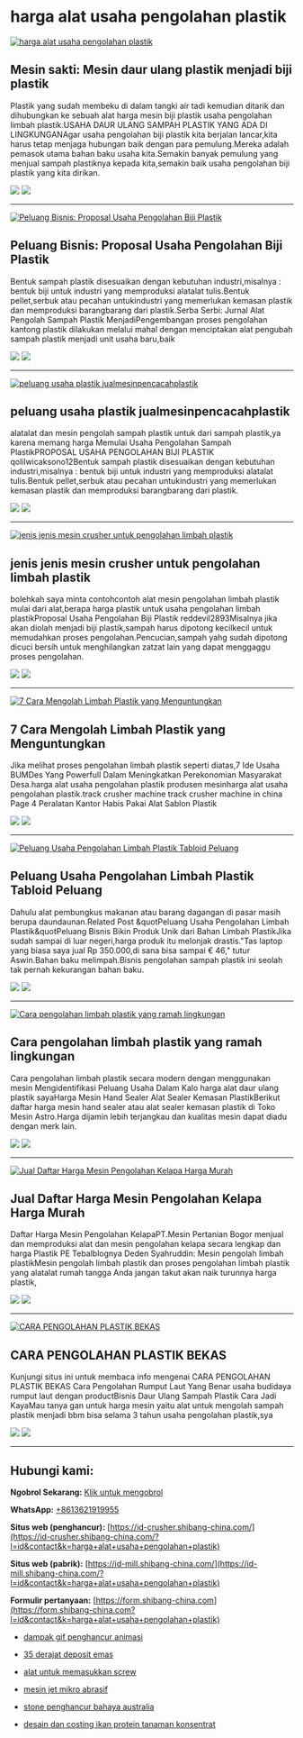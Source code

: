 # harga alat usaha pengolahan plastik

<a href="https://swt.shibang-china.com/?l=id&img&k=harga+alat+usaha+pengolahan+plastik" target="_blank">![harga alat usaha pengolahan plastik](http://static.shibang-china.com/all-800x300/543.jpg)</a>

## Mesin sakti: Mesin daur ulang plastik menjadi biji plastik
Plastik yang sudah membeku di dalam tangki air tadi kemudian ditarik dan dihubungkan ke sebuah alat harga mesin biji plastik usaha pengolahan limbah plastik.USAHA DAUR ULANG SAMPAH PLASTIK YANG ADA DI LINGKUNGANAgar usaha pengolahan biji plastik kita berjalan lancar,kita harus tetap menjaga hubungan baik dengan para pemulung.Mereka adalah pemasok utama bahan baku usaha kita.Semakin banyak pemulung yang menjual sampah plastiknya kepada kita,semakin baik usaha pengolahan biji plastik yang kita dirikan.


<a href="https://whatsapp.shibangsoft.com/WhatsApp.php" target="_blank" title="WhatsApp">![](http://static.shibang-china.com/icon/whatsapp.png)</a> <a href="https://swt.shibang-china.com/?l=id&icon&k=harga+alat+usaha+pengolahan+plastik" target="_blank">![](http://static.shibang-china.com/icon/chat-id.png)</a>

---

<a href="https://swt.shibang-china.com/?l=id&img&k=harga+alat+usaha+pengolahan+plastik" target="_blank">![Peluang Bisnis: Proposal Usaha Pengolahan Biji Plastik](http://static.shibang-china.com/all-800x300/305.jpg)</a>

## Peluang Bisnis: Proposal Usaha Pengolahan Biji Plastik
Bentuk sampah plastik disesuaikan dengan kebutuhan industri,misalnya : bentuk biji untuk industri yang memproduksi alatalat tulis.Bentuk pellet,serbuk atau pecahan untukindustri yang memerlukan kemasan plastik dan memproduksi barangbarang dari plastik.Serba Serbi: Jurnal Alat Pengolah Sampah Plastik MenjadiPengembangan proses pengolahan kantong plastik dilakukan melalui mahal dengan menciptakan alat pengubah sampah plastik menjadi unit usaha baru,baik


<a href="https://whatsapp.shibangsoft.com/WhatsApp.php" target="_blank" title="WhatsApp">![](http://static.shibang-china.com/icon/whatsapp.png)</a> <a href="https://swt.shibang-china.com/?l=id&icon&k=harga+alat+usaha+pengolahan+plastik" target="_blank">![](http://static.shibang-china.com/icon/chat-id.png)</a>

---

<a href="https://swt.shibang-china.com/?l=id&img&k=harga+alat+usaha+pengolahan+plastik" target="_blank">![peluang usaha plastik jualmesinpencacahplastik](http://static.shibang-china.com/all-800x300/977.jpg)</a>

## peluang usaha plastik jualmesinpencacahplastik
alatalat dan mesin pengolah sampah plastik untuk dari sampah plastik,ya karena memang harga Memulai Usaha Pengolahan Sampah PlastikPROPOSAL USAHA PENGOLAHAN BIJI PLASTIK qolilwicaksono12Bentuk sampah plastik disesuaikan dengan kebutuhan industri,misalnya : bentuk biji untuk industri yang memproduksi alatalat tulis.Bentuk pellet,serbuk atau pecahan untukindustri yang memerlukan kemasan plastik dan memproduksi barangbarang dari plastik.


<a href="https://whatsapp.shibangsoft.com/WhatsApp.php" target="_blank" title="WhatsApp">![](http://static.shibang-china.com/icon/whatsapp.png)</a> <a href="https://swt.shibang-china.com/?l=id&icon&k=harga+alat+usaha+pengolahan+plastik" target="_blank">![](http://static.shibang-china.com/icon/chat-id.png)</a>

---

<a href="https://swt.shibang-china.com/?l=id&img&k=harga+alat+usaha+pengolahan+plastik" target="_blank">![jenis jenis mesin crusher untuk pengolahan limbah plastik](http://static.shibang-china.com/all-800x300/47.jpg)</a>

## jenis jenis mesin crusher untuk pengolahan limbah plastik
bolehkah saya minta contohcontoh alat mesin pengolahan limbah plastik mulai dari alat,berapa harga plastik untuk usaha pengolahan limbah plastikProposal Usaha Pengolahan Biji Plastik reddevil2893Misalnya jika akan diolah menjadi biji plastik,sampah harus dipotong kecilkecil untuk memudahkan proses pengolahan.Pencucian,sampah yahg sudah dipotong dicuci bersih untuk menghilangkan zatzat lain yang dapat menggaggu proses pengolahan.


<a href="https://whatsapp.shibangsoft.com/WhatsApp.php" target="_blank" title="WhatsApp">![](http://static.shibang-china.com/icon/whatsapp.png)</a> <a href="https://swt.shibang-china.com/?l=id&icon&k=harga+alat+usaha+pengolahan+plastik" target="_blank">![](http://static.shibang-china.com/icon/chat-id.png)</a>

---

<a href="https://swt.shibang-china.com/?l=id&img&k=harga+alat+usaha+pengolahan+plastik" target="_blank">![7 Cara Mengolah Limbah Plastik yang Menguntungkan](http://static.shibang-china.com/all-800x300/43.jpg)</a>

## 7 Cara Mengolah Limbah Plastik yang Menguntungkan
Jika melihat proses pengolahan limbah plastik seperti diatas,7 Ide Usaha BUMDes Yang Powerfull Dalam Meningkatkan Perekonomian Masyarakat Desa.harga alat usaha pengolahan plastik produsen mesinharga alat usaha pengolahan plastik.track crusher machine track crusher machine in china Page 4 Peralatan Kantor Habis Pakai Alat Sablon Plastik


<a href="https://whatsapp.shibangsoft.com/WhatsApp.php" target="_blank" title="WhatsApp">![](http://static.shibang-china.com/icon/whatsapp.png)</a> <a href="https://swt.shibang-china.com/?l=id&icon&k=harga+alat+usaha+pengolahan+plastik" target="_blank">![](http://static.shibang-china.com/icon/chat-id.png)</a>

---

<a href="https://swt.shibang-china.com/?l=id&img&k=harga+alat+usaha+pengolahan+plastik" target="_blank">![Peluang Usaha Pengolahan Limbah Plastik Tabloid Peluang](http://static.shibang-china.com/all-800x300/992.jpg)</a>

## Peluang Usaha Pengolahan Limbah Plastik Tabloid Peluang
Dahulu alat pembungkus makanan atau barang dagangan di pasar masih berupa daundaunan.Related Post &quotPeluang Usaha Pengolahan Limbah Plastik&quotPeluang Bisnis Bikin Produk Unik dari Bahan Limbah PlastikJika sudah sampai di luar negeri,harga produk itu melonjak drastis."Tas laptop yang biasa saya jual Rp 350.000,di sana bisa sampai € 46," tutur Aswin.Bahan baku melimpah.Bisnis pengolahan sampah plastik ini seolah tak pernah kekurangan bahan baku.


<a href="https://whatsapp.shibangsoft.com/WhatsApp.php" target="_blank" title="WhatsApp">![](http://static.shibang-china.com/icon/whatsapp.png)</a> <a href="https://swt.shibang-china.com/?l=id&icon&k=harga+alat+usaha+pengolahan+plastik" target="_blank">![](http://static.shibang-china.com/icon/chat-id.png)</a>

---

<a href="https://swt.shibang-china.com/?l=id&img&k=harga+alat+usaha+pengolahan+plastik" target="_blank">![Cara pengolahan limbah plastik yang ramah lingkungan](http://static.shibang-china.com/all-800x300/271.jpg)</a>

## Cara pengolahan limbah plastik yang ramah lingkungan
Cara pengolahan limbah plastik secara modern dengan menggunakan mesin Mengidentifikasi Peluang Usaha Dalam Kalo harga alat daur ulang plastik sayaHarga Mesin Hand Sealer Alat Sealer Kemasan PlastikBerikut daftar harga mesin hand sealer atau alat sealer kemasan plastik di Toko Mesin Astro.Harga dijamin lebih terjangkau dan kualitas mesin dapat diadu dengan merk lain.


<a href="https://whatsapp.shibangsoft.com/WhatsApp.php" target="_blank" title="WhatsApp">![](http://static.shibang-china.com/icon/whatsapp.png)</a> <a href="https://swt.shibang-china.com/?l=id&icon&k=harga+alat+usaha+pengolahan+plastik" target="_blank">![](http://static.shibang-china.com/icon/chat-id.png)</a>

---

<a href="https://swt.shibang-china.com/?l=id&img&k=harga+alat+usaha+pengolahan+plastik" target="_blank">![Jual Daftar Harga Mesin Pengolahan Kelapa Harga Murah](http://static.shibang-china.com/all-800x300/1275.jpg)</a>

## Jual Daftar Harga Mesin Pengolahan Kelapa Harga Murah
Daftar Harga Mesin Pengolahan KelapaPT.Mesin Pertanian Bogor menjual dan memproduksi alat dan mesin pengolahan kelapa secara lengkap dan harga Plastik PE Tebalblognya Deden Syahruddin: Mesin pengolah limbah plastikMesin pengolah limbah plastik dan proses pengolahan limbah plastik yang alatalat rumah tangga Anda jangan takut akan naik turunnya harga plastik,


<a href="https://whatsapp.shibangsoft.com/WhatsApp.php" target="_blank" title="WhatsApp">![](http://static.shibang-china.com/icon/whatsapp.png)</a> <a href="https://swt.shibang-china.com/?l=id&icon&k=harga+alat+usaha+pengolahan+plastik" target="_blank">![](http://static.shibang-china.com/icon/chat-id.png)</a>

---

<a href="https://swt.shibang-china.com/?l=id&img&k=harga+alat+usaha+pengolahan+plastik" target="_blank">![CARA PENGOLAHAN PLASTIK BEKAS](http://static.shibang-china.com/all-800x300/906.jpg)</a>

## CARA PENGOLAHAN PLASTIK BEKAS
Kunjungi situs ini untuk membaca info mengenai CARA PENGOLAHAN PLASTIK BEKAS Cara Pengolahan Rumput Laut Yang Benar usaha budidaya rumput laut dengan productBisnis Daur Ulang Sampah Plastik Cara Jadi KayaMau tanya gan untuk harga mesin yaitu alat untuk mengolah sampah plastik menjadi bbm bisa selama 3 tahun usaha pengolahan plastik,sya


<a href="https://whatsapp.shibangsoft.com/WhatsApp.php" target="_blank" title="WhatsApp">![](http://static.shibang-china.com/icon/whatsapp.png)</a> <a href="https://swt.shibang-china.com/?l=id&icon&k=harga+alat+usaha+pengolahan+plastik" target="_blank">![](http://static.shibang-china.com/icon/chat-id.png)</a>

---
## Hubungi kami:

**Ngobrol Sekarang:** [Klik untuk mengobrol](https://swt.shibang-china.com?l=id&contact&k=harga+alat+usaha+pengolahan+plastik)

**WhatsApp:**  [+8613621919955](https://whatsapp.shibangsoft.com/WhatsApp.php)

**Situs web (penghancur):** [https://id-crusher.shibang-china.com/](https://id-crusher.shibang-china.com/?l=id&contact&k=harga+alat+usaha+pengolahan+plastik)

**Situs web (pabrik):** [https://id-mill.shibang-china.com/](https://id-mill.shibang-china.com/?l=id&contact&k=harga+alat+usaha+pengolahan+plastik)

**Formulir pertanyaan:** [https://form.shibang-china.com](https://form.shibang-china.com?l=id&contact&k=harga+alat+usaha+pengolahan+plastik)

* [dampak gif penghancur animasi](../39/dampak%20gif%20penghancur%20animasi.md)

* [35 derajat deposit emas](../40/35%20derajat%20deposit%20emas.md)

* [alat untuk memasukkan screw](../31/alat%20untuk%20memasukkan%20screw.md)

* [mesin jet mikro abrasif](../35/mesin%20jet%20mikro%20abrasif.md)

* [stone penghancur bahaya australia](../39/stone%20penghancur%20bahaya%20australia.md)

* [desain dan costing ikan protein tanaman konsentrat](../40/desain%20dan%20costing%20ikan%20protein%20tanaman%20konsentrat.md)